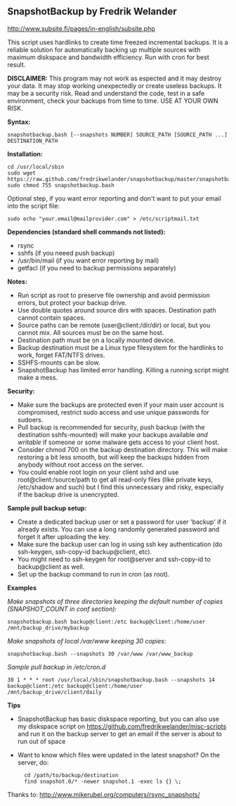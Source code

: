 SnapshotBackup by Fredrik Welander
--------
http://www.subsite.fi/pages/in-english/subsite.php

This script uses hardlinks to create time freezed incremental backups. It is a reliable solution for automatically 
backing up multiple sources with maximum diskspace and bandwidth efficiency. Run with cron for best result.


**DISCLAIMER:**
This program may not work as espected and it may destroy your data. It may stop working unexpectedly or create useless backups. It may be a security risk.
Read and understand the code, test in a safe environment, check your backups from time to time. USE AT YOUR OWN RISK.

**Syntax:**

    snapshotbackup.bash [--snapshots NUMBER] SOURCE_PATH [SOURCE_PATH ...] DESTINATION_PATH
    
**Installation:** 

    cd /usr/local/sbin
    sudo wget https://raw.github.com/fredrikwelander/snapshotbackup/master/snapshotbackup.bash
    sudo chmod 755 snapshotbackup.bash
    
Optional step, if you want error reporting and don't want to put your email into the script file:
    
    sudo echo "your.email@mailprovider.com" > /etc/scriptmail.txt

**Dependencies (standard shell commands not listed):**
- rsync
- sshfs (if you neeed push backup)
- /usr/bin/mail (if you want error reporting by mail)
- getfacl (if you need to backup permissions separately)

**Notes:**
- Run script as root to preserve file ownership and avoid permission errors, but protect your backup drive.
- Use double quotes around source dirs with spaces. Destination path cannot contain spaces.
- Source paths can be remote (user@client:/dir/dir) or local, but you cannot mix. All sources must be on the same host.
- Destination path must be on a locally mounted device.
- Backup destination must be a Linux type filesystem for the hardlinks to work, forget FAT/NTFS drives.
- SSHFS-mounts can be slow.
- SnapshotBackup has limited error handling. Killing a running script might make a mess.

**Security:**
- Make sure the backups are protected even if your main user account is compromised, restrict sudo access and use unique passwords for sudoers.
- Pull backup is recommended for security, push backup (with the destination sshfs-mounted) will make your backups available *and writable* if someone or some malware gets access to your client host. 
- Consider chmod 700 on the backup destination directory. This will make restoring a bit less smooth, but will keep the backups hidden from anybody without root access on the server.
- You could enable root login on your client sshd and use root@client:/source/path to get all read-only files (like private keys, /etc/shadow and such) but I find this unnecessary and risky, especially if the backup drive is unencrypted.


**Sample pull backup setup:**
- Create a dedicated backup user or set a password for user 'backup' if it already exists. You can use a long randomly generated password and forget it after uploading the key. 
- Make sure the backup user can log in using ssh key authentication (do ssh-keygen, ssh-copy-id backup@client, etc).
- You might need to ssh-keygen for root@server and ssh-copy-id to backup@client as well.
- Set up the backup command to run in cron (as root).

**Examples**

*Make snapshots of three directories keeping the default number of copies (SNAPSHOT_COUNT in conf section):*

    snapshotbackup.bash backup@client:/etc backup@client:/home/user /mnt/backup_drive/mybackup

*Make snapshots of local /var/www keeping 30 copies:*

    snapshotbackup.bash --snapshots 30 /var/www /var/www_backup

*Sample pull backup in /etc/cron.d*

    30 1 * * * root /usr/local/sbin/snapshotbackup.bash --snapshots 14 backup@client:/etc backup@client:/home/user /mnt/backup_drive/client/daily

**Tips** 

- SnapshotBackup has basic diskspace reporting, but you can also use my diskspace script on https://github.com/fredrikwelander/misc-scripts and run it on the backup server to get an email if the server is about to run out of space
- Want to know which files were updated in the latest snapshot? On the server, do:

        cd /path/to/backup/destination
        find snapshot.0/* -newer snapshot.1 -exec ls {} \; 

Thanks to: http://www.mikerubel.org/computers/rsync_snapshots/
